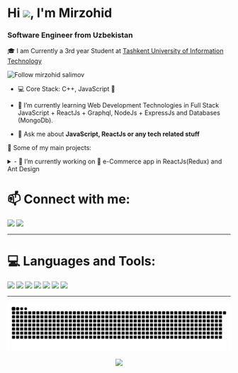 <h1>Hi <img src="https://media.giphy.com/media/hvRJCLFzcasrR4ia7z/giphy.gif" width="25px">, I'm Mirzohid</h1>
<h3>Software Engineer from Uzbekistan</h3>
<p>🎓 I am Currently a 3rd year Student at <a href="https://tuit.uz/" target="_blank">Tashkent University of Information Technology</a></p>
<p>
    <img alt="Follow mirzohid salimov" src="https://img.shields.io/static/v1?label=Follow&message=mirzohid-salimov&style=for-the-badge&color=4A90E2&labelColor=222222" />
</p>
  
- 💻 Core Stack: C++, JavaScript 🖤

- 🌱 I’m currently learning Web Development Technologies in Full Stack JavaScript + ReactJs + Graphql, NodeJs + ExpressJs and Databases (MongoDb).

- 💬 Ask me about **JavaScript, ReactJs or any tech related stuff**


🚀 Some of my main projects:

<details> 
 <summary> - 🔭 I’m currently working on 🛒 e-Commerce app  in ReactJs(Redux) and Ant Design </summary>
<br>

</details>
<h1> 📫 Connect with me: </h1>

<p>
<a href="https://t.me/smm2226contact" target="blank"><img src="https://img.icons8.com/doodle/48/000000/telegram-app.png"/></a>
<a href="mailto:smm2226fhp@gmail.com" target="blank"><img src="https://img.icons8.com/doodle/48/000000/gmail.png"/></a>
</p>
<hr>

<h1>💻 Languages and Tools:</h1>
<p>
  <img src="https://img.icons8.com/color/96/000000/html-5--v1.png"/>
  <img src="https://img.icons8.com/color/96/000000/css3.png"/>
  <img src="https://img.icons8.com/color/96/000000/javascript--v2.png"/>
	<img src="https://img.icons8.com/office/96/000000/react.png"/>
	<img src="https://img.icons8.com/color/96/000000/redux.png"/>
	<img src="https://img.icons8.com/color/96/000000/nodejs.png"/>
  <img src="https://img.icons8.com/color/96/000000/mongodb.png"/>
</p>
<hr>


![Snake animation](https://github.com/Mirzohid22/Mirzohid22/blob/output/github-contribution-grid-snake.svg)

<p align="center"><a align="center"><img src="https://hits.seeyoufarm.com/api/count/incr/badge.svg?url=https%3A%2F%2Fgithub.com%2FMirzohid22%2FMirzohid22&count_bg=%2379C83D&title_bg=%23555555&icon=&icon_color=%23E7E7E7&title=views&edge_flat=false"/></a></p>


